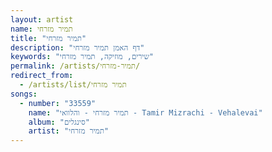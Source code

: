```yaml
---
layout: artist
name: תמיר מזרחי
title: "תמיר מזרחי"
description: "דף האמן תמיר מזרחי"
keywords: "שירים, מוזיקה, תמיר מזרחי"
permalink: /artists/תמיר-מזרחי/
redirect_from:
  - /artists/list/תמיר מזרחי
songs:
  - number: "33559"
    name: "תמיר מזרחי - והלוואי - Tamir Mizrachi - Vehalevai"
    album: "סינגלים"
    artist: "תמיר מזרחי"
---
```

